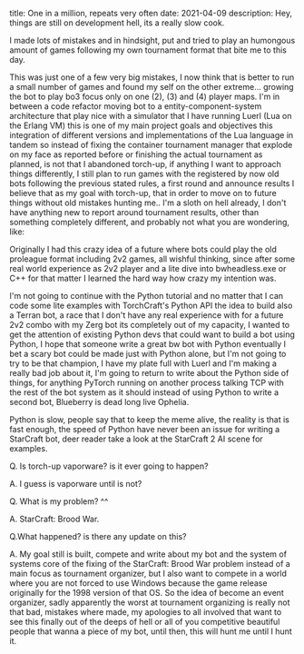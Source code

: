 title: One in a million, repeats very often
date: 2021-04-09
description: Hey, things are still on development hell, its a really slow cook.

I made lots of mistakes and in hindsight, put and tried to play an humongous amount of games following my own tournament format that bite me to this day.

This was just one of a few very big mistakes, I now think that is better to run a small number of games and found my self on the other extreme... growing the bot to play bo3 focus only on one (2), (3) and (4) player maps. I'm in between a code refactor moving bot to a entity-component-system architecture that play nice with a simulator that I have running Luerl (Lua on the Erlang VM) this is one of my main project goals and objectives this integration of different versions and implementations of the Lua language in tandem so instead of fixing the container tournament manager that explode on my face as reported before or finishing the actual tournament as planned, is not that I abandoned torch-up, if anything I want to approach things differently, I still plan to run games with the registered by now old bots following the previous stated rules, a first round and announce results I believe that as my goal with torch-up, that in order to move on to future things without old mistakes hunting me.. I'm a sloth on hell already, I don't have anything new to report around tournament results, other than something completely different, and probably not what you are wondering, like: 

Originally I had this crazy idea of a future where bots could play the old proleague format including 2v2 games, all wishful thinking, since after some real world experience as 2v2 player and a lite dive into bwheadless.exe or C++ for that matter I learned the hard way how crazy my intention was.

I'm not going to continue with the Python tutorial and no matter that I can code some lite examples with TorchCraft's Python API the idea to build also a Terran bot, a race that I don't have any real experience with for a future 2v2 combo with my Zerg bot its completely out of my capacity, I wanted to get the attention of existing Python devs that could  want to build a bot using Python, I hope that someone write a great bw bot with Python eventually I bet a scary bot could be made just with Python alone, but I'm not going to try to be that champion, I have my plate full with Luerl and I'm making a really bad job about it, I'm going to return to write about the Python side of things, for anything PyTorch running on another process talking TCP with the rest of the bot system as it should instead of using Python to write a second bot, Blueberry is dead long live Ophelia.

Python is slow, people say that to keep the meme alive, the reality is that is fast enough, the speed of Python have never been an issue for writing a StarCraft bot, deer reader take a look at the StarCraft 2 AI scene for examples.

Q. Is torch-up vaporware? is it ever going to happen? 

A. I guess is vaporware until is not?

Q. What is my problem? ^^

A. StarCraft: Brood War.

Q.What happened? is there any update on this?

A. My goal still is built, compete and write about my bot and the system of systems core of the fixing of the StarCraft: Brood War problem instead of a main focus as tournament organizer, but I also want to compete in a world where you are not forced to use Windows because the game release originally for the 1998 version of that OS. So the idea of become an event organizer, sadly apparently the worst at tournament organizing is really not that bad, mistakes where made, my apologies to all involved that want to see this finally out of the deeps of hell or all of you competitive beautiful people that wanna a piece of my bot, until then, this will hunt me until I hunt it.
